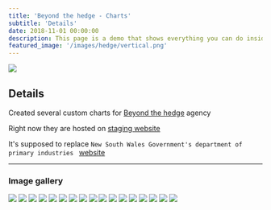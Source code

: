 ```yaml
---
title: 'Beyond the hedge - Charts'
subtitle: 'Details'
date: 2018-11-01 00:00:00
description: This page is a demo that shows everything you can do inside portfolio and blog posts.
featured_image: '/images/hedge/vertical.png'
---
```


![](/images/hedge/4.png)

## Details





 Created several  custom charts for  [Beyond the hedge](https://www.beyondthehedgecreative.com/) agency 


Right now they are hosted on [staging website](http://pdi2018.bthstaging2.net/pages/homepage.php)


It's supposed to replace  `New South Wales Government's department of primary industries ` 
[website](https://www.dpi.nsw.gov.au/agriculture)

---

### Image gallery


<div class="gallery" data-columns="3">
	<img src="/images/hedge/1.png">
	<img src="/images/hedge/2.png">
	<img src="/images/hedge/3.png">
	<img src="/images/hedge/4.png">
	<img src="/images/hedge/5.png">
	<img src="/images/hedge/6.png">
	<img src="/images/hedge/7.png">
	<img src="/images/hedge/8.png">
	<img src="/images/hedge/9.png">
	<img src="/images/hedge/10.png">
	<img src="/images/hedge/11.png">
	<img src="/images/hedge/12.png">
	<img src="/images/hedge/13.png">
	<img src="/images/hedge/14.png">
	<img src="/images/hedge/15.png">
	<img src="/images/hedge/16.png">
	<img src="/images/hedge/17.png">
	
</div>



